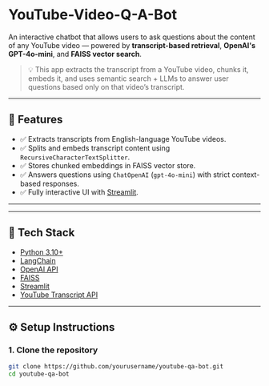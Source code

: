 # YouTube-Video-Q-A-Bot
An interactive chatbot that allows users to ask questions about the content of any YouTube video — powered by **transcript-based retrieval**, **OpenAI's GPT-4o-mini**, and **FAISS vector search**.

> 💡 This app extracts the transcript from a YouTube video, chunks it, embeds it, and uses semantic search + LLMs to answer user questions based only on that video’s transcript.

---

## 🚀 Features

- ✅ Extracts transcripts from English-language YouTube videos.
- ✅ Splits and embeds transcript content using `RecursiveCharacterTextSplitter`.
- ✅ Stores chunked embeddings in FAISS vector store.
- ✅ Answers questions using `ChatOpenAI` (`gpt-4o-mini`) with strict context-based responses.
- ✅ Fully interactive UI with [Streamlit](https://streamlit.io/).

---


---

## 🧠 Tech Stack

- [Python 3.10+](https://www.python.org/)
- [LangChain](https://www.langchain.com/)
- [OpenAI API](https://platform.openai.com/)
- [FAISS](https://github.com/facebookresearch/faiss)
- [Streamlit](https://streamlit.io/)
- [YouTube Transcript API](https://pypi.org/project/youtube-transcript-api/)

---

## ⚙️ Setup Instructions

### 1. Clone the repository
```bash
git clone https://github.com/yourusername/youtube-qa-bot.git
cd youtube-qa-bot
